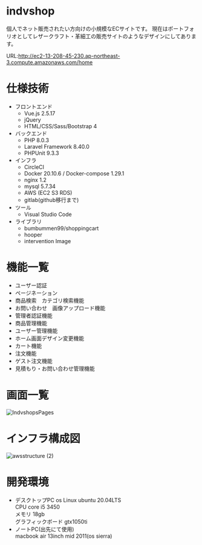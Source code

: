 # indvshop
個人でネット販売されたい方向けの小規模なECサイトです。
現在はポートフォリオとしてレザークラフト・革細工の販売サイトのようなデザインにしてあります。  


URL:http://ec2-13-208-45-230.ap-northeast-3.compute.amazonaws.com/home

# 仕様技術
* フロントエンド
    * Vue.js 2.5.17
    * jQuery
    * HTML/CSS/Sass/Bootstrap 4
* バックエンド
    * PHP 8.0.3
    * Laravel Framework 8.40.0
    * PHPUnit 9.3.3
* インフラ
    * CircleCI
    * Docker 20.10.6 / Docker-compose 1.29.1
    * nginx 1.2
    * mysql 5.7.34
    * AWS (EC2 S3 RDS)
    * gitlab(github移行まで)
* ツール
    * Visual Studio Code
* ライブラリ
    * bumbummen99/shoppingcart
    * hooper
    * intervention Image

# 機能一覧
* ユーザー認証
* ページネーション
* 商品検索　カテゴリ検索機能
* お問い合わせ　画像アップロード機能
* 管理者認証機能
* 商品管理機能
* ユーザー管理機能
* ホーム画面デザイン変更機能
* カート機能
* 注文機能
* ゲスト注文機能
* 見積もり・お問い合わせ管理機能

# 画面一覧
![IndvshopsPages](https://user-images.githubusercontent.com/35868597/118271642-83bea600-b4fc-11eb-8361-b6040edac694.png)

# インフラ構成図

![awsstructure (2)](https://user-images.githubusercontent.com/35868597/118274130-b8802c80-b4ff-11eb-8315-3e045d974d26.png)


# 開発環境
* デスクトップPC
    os Linux ubuntu 20.04LTS  
    CPU core i5 3450  
    メモリ 18gb  
    グラフィックボード gtx1050ti  
* ノートPC(出先にて使用)  
    macbook air 13inch mid 2011(os sierra)
